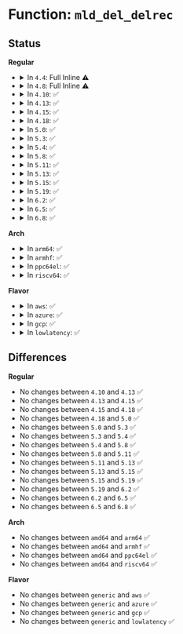# Function: <code>mld_del_delrec</code>

## Status
<b>Regular</b>
<ul>
<li>
<details>
<summary>In <code>4.4</code>: Full Inline ⚠️</summary>

**Collision:** Unique Static

**Inline:** Full

**Transformation:** False

**Instances:**

```
In net/ipv6/mcast.c (ffffffff817ebdd8)
Location: net/ipv6/mcast.c:744
Inline: True
Inline callers:
  - net/ipv6/mcast.c:ipv6_dev_mc_inc
```
</details>
</li>
<li>
<details>
<summary>In <code>4.8</code>: Full Inline ⚠️</summary>

**Collision:** Unique Static

**Inline:** Full

**Transformation:** False

**Instances:**

```
In net/ipv6/mcast.c (ffffffff8185a610)
Location: net/ipv6/mcast.c:744
Inline: True
Inline callers:
  - net/ipv6/mcast.c:ipv6_dev_mc_inc
```
</details>
</li>
<li>
<details>
<summary>In <code>4.10</code>: ✅</summary>

```c
void mld_del_delrec(struct inet6_dev *idev, struct ifmcaddr6 *im);
```

**Collision:** Unique Static

**Inline:** No

**Transformation:** False

**Instances:**

```
In net/ipv6/mcast.c (ffffffff8188bd00)
Location: net/ipv6/mcast.c:749
Inline: False
Direct callers:
  - net/ipv6/mcast.c:ipv6_mc_up
  - net/ipv6/mcast.c:ipv6_dev_mc_inc
```
**Symbols:**

```
ffffffff8188bd00-ffffffff8188be2b: mld_del_delrec (STB_LOCAL)
```
</details>
</li>
<li>
<details>
<summary>In <code>4.13</code>: ✅</summary>

```c
void mld_del_delrec(struct inet6_dev *idev, struct ifmcaddr6 *im);
```

**Collision:** Unique Static

**Inline:** No

**Transformation:** False

**Instances:**

```
In net/ipv6/mcast.c (ffffffff818b23b0)
Location: net/ipv6/mcast.c:749
Inline: False
Direct callers:
  - net/ipv6/mcast.c:ipv6_mc_up
  - net/ipv6/mcast.c:ipv6_dev_mc_inc
```
**Symbols:**

```
ffffffff818b23b0-ffffffff818b24dc: mld_del_delrec (STB_LOCAL)
```
</details>
</li>
<li>
<details>
<summary>In <code>4.15</code>: ✅</summary>

```c
void mld_del_delrec(struct inet6_dev *idev, struct ifmcaddr6 *im);
```

**Collision:** Unique Static

**Inline:** No

**Transformation:** False

**Instances:**

```
In net/ipv6/mcast.c (ffffffff81934e40)
Location: net/ipv6/mcast.c:749
Inline: False
Direct callers:
  - net/ipv6/mcast.c:ipv6_mc_up
  - net/ipv6/mcast.c:ipv6_dev_mc_inc
```
**Symbols:**

```
ffffffff81934e40-ffffffff81934f6c: mld_del_delrec (STB_LOCAL)
```
</details>
</li>
<li>
<details>
<summary>In <code>4.18</code>: ✅</summary>

```c
void mld_del_delrec(struct inet6_dev *idev, struct ifmcaddr6 *im);
```

**Collision:** Unique Static

**Inline:** No

**Transformation:** False

**Instances:**

```
In net/ipv6/mcast.c (ffffffff8198dc70)
Location: net/ipv6/mcast.c:769
Inline: False
Direct callers:
  - net/ipv6/mcast.c:ipv6_mc_up
  - net/ipv6/mcast.c:__ipv6_dev_mc_inc
```
**Symbols:**

```
ffffffff8198dc70-ffffffff8198dd93: mld_del_delrec (STB_LOCAL)
```
</details>
</li>
<li>
<details>
<summary>In <code>5.0</code>: ✅</summary>

```c
void mld_del_delrec(struct inet6_dev *idev, struct ifmcaddr6 *im);
```

**Collision:** Unique Static

**Inline:** No

**Transformation:** False

**Instances:**

```
In net/ipv6/mcast.c (ffffffff819c4360)
Location: net/ipv6/mcast.c:769
Inline: False
Direct callers:
  - net/ipv6/mcast.c:ipv6_mc_up
  - net/ipv6/mcast.c:__ipv6_dev_mc_inc
```
**Symbols:**

```
ffffffff819c4360-ffffffff819c4483: mld_del_delrec (STB_LOCAL)
```
</details>
</li>
<li>
<details>
<summary>In <code>5.3</code>: ✅</summary>

```c
void mld_del_delrec(struct inet6_dev *idev, struct ifmcaddr6 *im);
```

**Collision:** Unique Static

**Inline:** No

**Transformation:** False

**Instances:**

```
In net/ipv6/mcast.c (ffffffff81a333c0)
Location: net/ipv6/mcast.c:765
Inline: False
Direct callers:
  - net/ipv6/mcast.c:ipv6_mc_up
  - net/ipv6/mcast.c:__ipv6_dev_mc_inc
```
**Symbols:**

```
ffffffff81a333c0-ffffffff81a334f2: mld_del_delrec (STB_LOCAL)
```
</details>
</li>
<li>
<details>
<summary>In <code>5.4</code>: ✅</summary>

```c
void mld_del_delrec(struct inet6_dev *idev, struct ifmcaddr6 *im);
```

**Collision:** Unique Static

**Inline:** No

**Transformation:** False

**Instances:**

```
In net/ipv6/mcast.c (ffffffff81a69f10)
Location: net/ipv6/mcast.c:765
Inline: False
Direct callers:
  - net/ipv6/mcast.c:ipv6_mc_up
  - net/ipv6/mcast.c:__ipv6_dev_mc_inc
```
**Symbols:**

```
ffffffff81a69f10-ffffffff81a6a042: mld_del_delrec (STB_LOCAL)
```
</details>
</li>
<li>
<details>
<summary>In <code>5.8</code>: ✅</summary>

```c
void mld_del_delrec(struct inet6_dev *idev, struct ifmcaddr6 *im);
```

**Collision:** Unique Static

**Inline:** No

**Transformation:** False

**Instances:**

```
In net/ipv6/mcast.c (ffffffff81b61dd0)
Location: net/ipv6/mcast.c:762
Inline: False
Direct callers:
  - net/ipv6/mcast.c:ipv6_mc_up
  - net/ipv6/mcast.c:__ipv6_dev_mc_inc
```
**Symbols:**

```
ffffffff81b61dd0-ffffffff81b61f93: mld_del_delrec (STB_LOCAL)
```
</details>
</li>
<li>
<details>
<summary>In <code>5.11</code>: ✅</summary>

```c
void mld_del_delrec(struct inet6_dev *idev, struct ifmcaddr6 *im);
```

**Collision:** Unique Static

**Inline:** No

**Transformation:** False

**Instances:**

```
In net/ipv6/mcast.c (ffffffff81b704f0)
Location: net/ipv6/mcast.c:762
Inline: False
Direct callers:
  - net/ipv6/mcast.c:ipv6_mc_up
  - net/ipv6/mcast.c:__ipv6_dev_mc_inc
```
**Symbols:**

```
ffffffff81b704f0-ffffffff81b706b3: mld_del_delrec (STB_LOCAL)
```
</details>
</li>
<li>
<details>
<summary>In <code>5.13</code>: ✅</summary>

```c
void mld_del_delrec(struct inet6_dev *idev, struct ifmcaddr6 *im);
```

**Collision:** Unique Static

**Inline:** No

**Transformation:** False

**Instances:**

```
In net/ipv6/mcast.c (ffffffff81b5e4c0)
Location: net/ipv6/mcast.c:765
Inline: False
Direct callers:
  - net/ipv6/mcast.c:ipv6_mc_up
  - net/ipv6/mcast.c:__ipv6_dev_mc_inc
```
**Symbols:**

```
ffffffff81b5e4c0-ffffffff81b5e65a: mld_del_delrec (STB_LOCAL)
```
</details>
</li>
<li>
<details>
<summary>In <code>5.15</code>: ✅</summary>

```c
void mld_del_delrec(struct inet6_dev *idev, struct ifmcaddr6 *im);
```

**Collision:** Unique Static

**Inline:** No

**Transformation:** False

**Instances:**

```
In net/ipv6/mcast.c (ffffffff81c25c60)
Location: net/ipv6/mcast.c:770
Inline: False
Direct callers:
  - net/ipv6/mcast.c:ipv6_mc_up
  - net/ipv6/mcast.c:__ipv6_dev_mc_inc
```
**Symbols:**

```
ffffffff81c25c60-ffffffff81c25dfa: mld_del_delrec (STB_LOCAL)
```
</details>
</li>
<li>
<details>
<summary>In <code>5.19</code>: ✅</summary>

```c
void mld_del_delrec(struct inet6_dev *idev, struct ifmcaddr6 *im);
```

**Collision:** Unique Static

**Inline:** No

**Transformation:** False

**Instances:**

```
In net/ipv6/mcast.c (ffffffff81dc3190)
Location: net/ipv6/mcast.c:770
Inline: False
Direct callers:
  - net/ipv6/mcast.c:ipv6_mc_up
  - net/ipv6/mcast.c:__ipv6_dev_mc_inc
```
**Symbols:**

```
ffffffff81dc3190-ffffffff81dc333d: mld_del_delrec (STB_LOCAL)
```
</details>
</li>
<li>
<details>
<summary>In <code>6.2</code>: ✅</summary>

```c
void mld_del_delrec(struct inet6_dev *idev, struct ifmcaddr6 *im);
```

**Collision:** Unique Static

**Inline:** No

**Transformation:** False

**Instances:**

```
In net/ipv6/mcast.c (ffffffff81f93bf0)
Location: net/ipv6/mcast.c:770
Inline: False
Direct callers:
  - net/ipv6/mcast.c:ipv6_mc_up
  - net/ipv6/mcast.c:__ipv6_dev_mc_inc
```
**Symbols:**

```
ffffffff81f93bf0-ffffffff81f93d9d: mld_del_delrec (STB_LOCAL)
```
</details>
</li>
<li>
<details>
<summary>In <code>6.5</code>: ✅</summary>

```c
void mld_del_delrec(struct inet6_dev *idev, struct ifmcaddr6 *im);
```

**Collision:** Unique Static

**Inline:** No

**Transformation:** False

**Instances:**

```
In net/ipv6/mcast.c (ffffffff81ff4580)
Location: net/ipv6/mcast.c:770
Inline: False
Direct callers:
  - net/ipv6/mcast.c:ipv6_mc_up
  - net/ipv6/mcast.c:__ipv6_dev_mc_inc
```
**Symbols:**

```
ffffffff81ff4580-ffffffff81ff4721: mld_del_delrec (STB_LOCAL)
```
</details>
</li>
<li>
<details>
<summary>In <code>6.8</code>: ✅</summary>

```c
void mld_del_delrec(struct inet6_dev *idev, struct ifmcaddr6 *im);
```

**Collision:** Unique Static

**Inline:** No

**Transformation:** False

**Instances:**

```
In net/ipv6/mcast.c (ffffffff820c2150)
Location: net/ipv6/mcast.c:770
Inline: False
Direct callers:
  - net/ipv6/mcast.c:ipv6_mc_up
  - net/ipv6/mcast.c:__ipv6_dev_mc_inc
```
**Symbols:**

```
ffffffff820c2150-ffffffff820c22f1: mld_del_delrec (STB_LOCAL)
```
</details>
</li>
</ul>
<b>Arch</b>
<ul>
<li>
<details>
<summary>In <code>arm64</code>: ✅</summary>

```c
void mld_del_delrec(struct inet6_dev *idev, struct ifmcaddr6 *im);
```

**Collision:** Unique Static

**Inline:** No

**Transformation:** False

**Instances:**

```
In net/ipv6/mcast.c (ffff800010d2ebb0)
Location: net/ipv6/mcast.c:765
Inline: False
Direct callers:
  - net/ipv6/mcast.c:ipv6_mc_up
  - net/ipv6/mcast.c:__ipv6_dev_mc_inc
```
**Symbols:**

```
ffff800010d2ebb0-ffff800010d2edc4: mld_del_delrec (STB_LOCAL)
```
</details>
</li>
<li>
<details>
<summary>In <code>armhf</code>: ✅</summary>

```c
void mld_del_delrec(struct inet6_dev *idev, struct ifmcaddr6 *im);
```

**Collision:** Unique Static

**Inline:** No

**Transformation:** False

**Instances:**

```
In net/ipv6/mcast.c (c0e3456c)
Location: net/ipv6/mcast.c:765
Inline: False
Direct callers:
  - net/ipv6/mcast.c:ipv6_mc_up
  - net/ipv6/mcast.c:__ipv6_dev_mc_inc
```
**Symbols:**

```
c0e3456c-c0e346d0: mld_del_delrec (STB_LOCAL)
```
</details>
</li>
<li>
<details>
<summary>In <code>ppc64el</code>: ✅</summary>

```c
void mld_del_delrec(struct inet6_dev *idev, struct ifmcaddr6 *im);
```

**Collision:** Unique Static

**Inline:** No

**Transformation:** False

**Instances:**

```
In net/ipv6/mcast.c (c000000000e63790)
Location: net/ipv6/mcast.c:765
Inline: False
Direct callers:
  - net/ipv6/mcast.c:ipv6_mc_up
  - net/ipv6/mcast.c:__ipv6_dev_mc_inc
```
**Symbols:**

```
c000000000e63790-c000000000e639d4: mld_del_delrec (STB_LOCAL)
```
</details>
</li>
<li>
<details>
<summary>In <code>riscv64</code>: ✅</summary>

```c
void mld_del_delrec(struct inet6_dev *idev, struct ifmcaddr6 *im);
```

**Collision:** Unique Static

**Inline:** No

**Transformation:** False

**Instances:**

```
In net/ipv6/mcast.c (ffffffe00086da1c)
Location: net/ipv6/mcast.c:765
Inline: False
Direct callers:
  - net/ipv6/mcast.c:ipv6_mc_up
  - net/ipv6/mcast.c:__ipv6_dev_mc_inc
```
**Symbols:**

```
ffffffe00086da1c-ffffffe00086db6a: mld_del_delrec (STB_LOCAL)
```
</details>
</li>
</ul>
<b>Flavor</b>
<ul>
<li>
<details>
<summary>In <code>aws</code>: ✅</summary>

```c
void mld_del_delrec(struct inet6_dev *idev, struct ifmcaddr6 *im);
```

**Collision:** Unique Static

**Inline:** No

**Transformation:** False

**Instances:**

```
In net/ipv6/mcast.c (ffffffff81a095a0)
Location: net/ipv6/mcast.c:765
Inline: False
Direct callers:
  - net/ipv6/mcast.c:ipv6_mc_up
  - net/ipv6/mcast.c:__ipv6_dev_mc_inc
```
**Symbols:**

```
ffffffff81a095a0-ffffffff81a096d2: mld_del_delrec (STB_LOCAL)
```
</details>
</li>
<li>
<details>
<summary>In <code>azure</code>: ✅</summary>

```c
void mld_del_delrec(struct inet6_dev *idev, struct ifmcaddr6 *im);
```

**Collision:** Unique Static

**Inline:** No

**Transformation:** False

**Instances:**

```
In net/ipv6/mcast.c (ffffffff819c6360)
Location: net/ipv6/mcast.c:765
Inline: False
Direct callers:
  - net/ipv6/mcast.c:ipv6_mc_up
  - net/ipv6/mcast.c:__ipv6_dev_mc_inc
```
**Symbols:**

```
ffffffff819c6360-ffffffff819c6492: mld_del_delrec (STB_LOCAL)
```
</details>
</li>
<li>
<details>
<summary>In <code>gcp</code>: ✅</summary>

```c
void mld_del_delrec(struct inet6_dev *idev, struct ifmcaddr6 *im);
```

**Collision:** Unique Static

**Inline:** No

**Transformation:** False

**Instances:**

```
In net/ipv6/mcast.c (ffffffff81a74020)
Location: net/ipv6/mcast.c:765
Inline: False
Direct callers:
  - net/ipv6/mcast.c:ipv6_mc_up
  - net/ipv6/mcast.c:__ipv6_dev_mc_inc
```
**Symbols:**

```
ffffffff81a74020-ffffffff81a74152: mld_del_delrec (STB_LOCAL)
```
</details>
</li>
<li>
<details>
<summary>In <code>lowlatency</code>: ✅</summary>

```c
void mld_del_delrec(struct inet6_dev *idev, struct ifmcaddr6 *im);
```

**Collision:** Unique Static

**Inline:** No

**Transformation:** False

**Instances:**

```
In net/ipv6/mcast.c (ffffffff81a806a0)
Location: net/ipv6/mcast.c:765
Inline: False
Direct callers:
  - net/ipv6/mcast.c:ipv6_mc_up
  - net/ipv6/mcast.c:__ipv6_dev_mc_inc
```
**Symbols:**

```
ffffffff81a806a0-ffffffff81a807d2: mld_del_delrec (STB_LOCAL)
```
</details>
</li>
</ul>

## Differences
<b>Regular</b>
<ul>
<li>
No changes between <code>4.10</code> and <code>4.13</code> ✅
</li>
<li>
No changes between <code>4.13</code> and <code>4.15</code> ✅
</li>
<li>
No changes between <code>4.15</code> and <code>4.18</code> ✅
</li>
<li>
No changes between <code>4.18</code> and <code>5.0</code> ✅
</li>
<li>
No changes between <code>5.0</code> and <code>5.3</code> ✅
</li>
<li>
No changes between <code>5.3</code> and <code>5.4</code> ✅
</li>
<li>
No changes between <code>5.4</code> and <code>5.8</code> ✅
</li>
<li>
No changes between <code>5.8</code> and <code>5.11</code> ✅
</li>
<li>
No changes between <code>5.11</code> and <code>5.13</code> ✅
</li>
<li>
No changes between <code>5.13</code> and <code>5.15</code> ✅
</li>
<li>
No changes between <code>5.15</code> and <code>5.19</code> ✅
</li>
<li>
No changes between <code>5.19</code> and <code>6.2</code> ✅
</li>
<li>
No changes between <code>6.2</code> and <code>6.5</code> ✅
</li>
<li>
No changes between <code>6.5</code> and <code>6.8</code> ✅
</li>
</ul>
<b>Arch</b>
<ul>
<li>
No changes between <code>amd64</code> and <code>arm64</code> ✅
</li>
<li>
No changes between <code>amd64</code> and <code>armhf</code> ✅
</li>
<li>
No changes between <code>amd64</code> and <code>ppc64el</code> ✅
</li>
<li>
No changes between <code>amd64</code> and <code>riscv64</code> ✅
</li>
</ul>
<b>Flavor</b>
<ul>
<li>
No changes between <code>generic</code> and <code>aws</code> ✅
</li>
<li>
No changes between <code>generic</code> and <code>azure</code> ✅
</li>
<li>
No changes between <code>generic</code> and <code>gcp</code> ✅
</li>
<li>
No changes between <code>generic</code> and <code>lowlatency</code> ✅
</li>
</ul>
